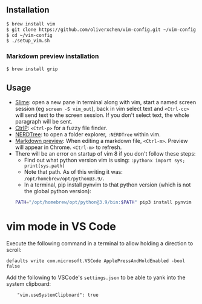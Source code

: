 ## Installation

```bash
$ brew install vim
$ git clone https://github.com/oliverxchen/vim-config.git ~/vim-config
$ cd ~/vim-config
$ ./setup_vim.sh
```

### Markdown preview installation

```bash
$ brew install grip
```

## Usage

* [Slime](https://github.com/jpalardy/vim-slime): open a new pane in terminal along with vim, start a named screen session (eg `screen -S vim_out`), back in vim select text and `<Ctrl-cc>` will send text to the screen session. If you don't select text, the whole paragraph will be sent.
* [CtrlP](https://github.com/ctrlpvim/ctrlp.vim): `<Ctrl-p>` for a fuzzy file finder.
* [NERDTree](https://github.com/scrooloose/nerdtree): to open a folder explorer, `:NERDTree` within vim.
* [Markdown preview](https://github.com/JamshedVesuna/vim-markdown-preview): When editing a markdown file, `<Ctrl-m>`. Preview will appear in Chrome. `<Ctrl-m>` to refresh.
* There will be an error on startup of vim 8 if you don't follow these steps:
  * Find out what python version vim is using: `:pythonx import sys; print(sys.path)`
  * Note that path. As of this writing it was: `/opt/homebrew/opt/python@3.9/`.
  * In a terminal, pip install pynvim to that python version (which is not the global python version):
  ```bash
  PATH="/opt/homebrew/opt/python@3.9/bin:$PATH" pip3 install pynvim
  ```


# vim mode in VS Code

Execute the following command in a terminal to allow holding a direction to scroll:
```
defaults write com.microsoft.VSCode ApplePressAndHoldEnabled -bool false
```

Add the following to VSCode's `settings.json` to be able to yank into the system clipboard:
```
    "vim.useSystemClipboard": true
```
